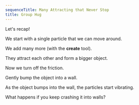 ```yaml
---
sequenceTitle: Many Attracting that Never Stop
title: Group Hug
---
```


<script>
    var sim = createSimulation({
        initialize: function(simulation) {
            var p = simulation.parameters;
            p.friction = 0.4;

            var particle = new Particle();
            addParticle(simulation, particle);

            var ljInteraction = new LennardJonesInteraction();
            ljInteraction.strength = 10;
            setInteraction(simulation, 0, 0, ljInteraction);

            setToolbarAvailableTools(simulation.toolbar, ["move", "create"]);
        }
    });
</script>

Let's recap!

We start with a single particle that we can move around.

<script>
    cue(function () {
        var energy = getTotalEnergy(sim);
        return (energy > 1);   
    });
    endStep();
</script>

We add many more (with the **create** tool).

<script>
    cue(function () {
        return (sim.particles.length >= requiredCount);  
    });
    var requiredCount = 30;
    insertHere(createOutput(function() {
        return `${sim.particles.length} / ${requiredCount} particles`;
    }));
    endStep();
</script>

They attract each other and form a bigger object.

Now we turn off the friction.

<script>
    cue(function () {
        return (sim.parameters.friction <= 0);   
    });

    createSliderHere({
        initialValue: sim.parameters.friction,
        min: 0, max: sim.parameters.friction,
        minLabel: "No friction", maxLabel: "Some",
        update: function(value)
        {
            sim.parameters.friction = value;
        },
    });

    endStep();
</script>

Gently bump the object into a wall.

<script>
    cue(function () {
        var pressure = getTotalPressure(sim);
        return (pressure > 1);   
    });
    // insertHere(createOutput(function() {
    //     var pressure = getTotalPressure(sim);
    //     return `pressure: ${pressure.toFixed(2)}`;
    // }));
    endStep();
</script>

As the object bumps into the wall, the particles start vibrating.

What happens if you keep crashing it into walls?
